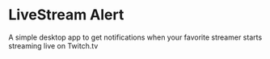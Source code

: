 # LiveStream Alert
A simple desktop app to get notifications when your favorite streamer starts streaming live on Twitch.tv
